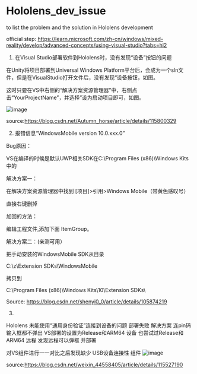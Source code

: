 # Hololens_dev_issue
to list the problem and the solution in Hololens development

official step: https://learn.microsoft.com/zh-cn/windows/mixed-reality/develop/advanced-concepts/using-visual-studio?tabs=hl2

1. 在Visual Studio部署软件到Hololens时，没有发现“设备”按钮的问题

在Unity将项目部署到Universal Windows Platform平台后，会成为一个sln文件，但是在VisualStudio打开文件后，没有发现“设备按钮，如图。

这时只要在VS中右侧的“解决方案资源管理器”中，右侧点击“YourProjectName”，并选择”设为启动项目即可，如图。

 ![image](https://github.com/yuanzero/Hololens_dev_issue/assets/26519097/0531de47-9402-433e-a74d-43d1d4fce86d)
 
source:https://blog.csdn.net/Autumn_horse/article/details/115800329

2. 报错信息“WindowsMobile  version 10.0.xxx.0”

Bug原因：

VS在编译的时候是默认UWP相关SDK在C:\Program Files (x86)\Windows Kits中的

解决方案一：

在解决方案资源管理器中找到  [项目]>引用>Windows Mobile（带黄色感叹号）

直接右键删掉

加回的方法：

编辑工程文件,添加下面 ItemGroup。

<ItemGroup>
    <SDKReference Include="WindowsMobile, Version=10.0.18362.0"/>
</ItemGroup>
解决方案二：(亲测可用）

把手动安装的WindowsMobile SDK从目录

C:\z\Extension SDKs\WindowsMobile

拷贝到

C:\Program Files (x86)\Windows Kits\10\Extension SDKs\

Source: https://blog.csdn.net/shenyi0_0/article/details/105874219

3.
Hololens 未能使用“通用身份验证”连接到设备的问题 部署失败 解决方案
连pin码输入框都不弹出
VS部署的设置为Release和ARM64 设备
也尝试过Release和ARM64 远程
发现远程可以弹框 并部署

对VS组件进行一一对比之后发现缺少 USB设备连接性 组件
![image](https://github.com/yuanzero/Hololens_dev_issue/assets/26519097/4a1a26da-a2e7-4147-bf47-493451843c8e)

  source:https://blog.csdn.net/weixin_44558405/article/details/115527190

 
